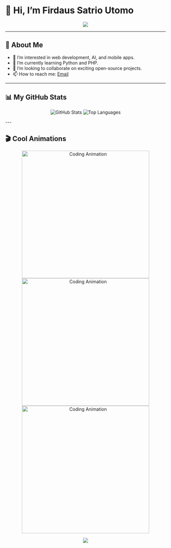 # 👋 Hi, I’m Firdaus Satrio Utomo

<p align="center">
  <img src="https://readme-typing-svg.herokuapp.com?font=Fira+Code&size=22&pause=1000&color=F76C6C&center=true&vCenter=true&width=435&lines=Welcome+to+my+GitHub+Profile!;I+love+learning+new+technologies.;Let%27s+build+something+amazing+together!">
</p>

---

## 🌟 About Me
- 👀 I’m interested in web development, AI, and mobile apps.
- 🌱 I’m currently learning Python and PHP.
- 💞️ I’m looking to collaborate on exciting open-source projects.
- 📫 How to reach me: [Email](mailto:firdaussatut@gmail.com)

---

## 📊 My GitHub Stats

<p align="center">
  <img src="https://github-readme-stats.vercel.app/api?username=firdausuntirta&show_icons=true&theme=radical" alt="GitHub Stats">
  <img src="https://github-readme-stats.vercel.app/api/top-langs/?username=firdausuntirta&layout=compact&theme=radical" alt="Top Languages">
</p>
---

## 🎬 Cool Animations

<p align="center">
  <img src="https://user-images.githubusercontent.com/74038190/212747919-84b68444-0d81-46db-a338-7ec50e9dd4cd.gif" width="400" alt="Coding Animation">
  <img src="https://user-images.githubusercontent.com/74038190/236119160-976a0405-caa7-470c-9356-16d43402ea0a.gif" width="400" alt="Coding Animation">
  <img src="https://user-images.githubusercontent.com/74038190/225813708-98b745f2-7d22-48cf-9150-083f1b00d6c9.gif" width="400" alt="Coding Animation">
</p>
<p align="center">
  <img src="https://readme-typing-svg.herokuapp.com?font=Fira+Code&size=18&pause=1000&color=26F760&center=true&vCenter=true&width=435&lines=Gunung+Bromo+,Gunung+Kelud;">
</p>

